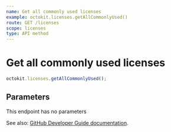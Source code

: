 ```yaml
---
name: Get all commonly used licenses
example: octokit.licenses.getAllCommonlyUsed()
route: GET /licenses
scope: licenses
type: API method
---
```


# Get all commonly used licenses

```js
octokit.licenses.getAllCommonlyUsed();
```

## Parameters

This endpoint has no parameters

See also: [GitHub Developer Guide documentation](https://developer.github.com/v3/licenses/#get-all-commonly-used-licenses).
